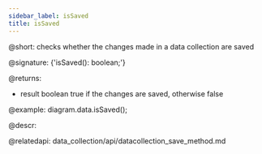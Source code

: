 ```yaml
---
sidebar_label: isSaved
title: isSaved
---          
```


@short: checks whether the changes made in a data collection are saved

@signature: {'isSaved(): boolean;'}

@returns:
- result		boolean				true if the changes are saved, otherwise false

@example:
diagram.data.isSaved();


@descr:

@relatedapi: data_collection/api/datacollection_save_method.md